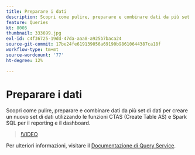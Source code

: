 ```yaml
---
title: Preparare i dati
description: Scopri come pulire, preparare e combinare dati da più set di dati per creare un nuovo set di dati utilizzando le funzioni CTAS (Create Table AS) e Spark SQL per il reporting e il dashboard.
feature: Queries
kt: 8005
thumbnail: 333699.jpg
exl-id: c4f36725-19dd-47da-aaa8-a925b7baca24
source-git-commit: 17be24fe619139056a69190b98610644387ca18f
workflow-type: tm+mt
source-wordcount: '77'
ht-degree: 12%

---
```


# Preparare i dati

Scopri come pulire, preparare e combinare dati da più set di dati per creare un nuovo set di dati utilizzando le funzioni CTAS (Create Table AS) e Spark SQL per il reporting e il dashboard.

>[!VIDEO](https://video.tv.adobe.com/v/333699?quality=12&learn=on)

Per ulteriori informazioni, visitare il [Documentazione di Query Service](https://experienceleague.adobe.com/docs/experience-platform/query/home.html?lang=it).

